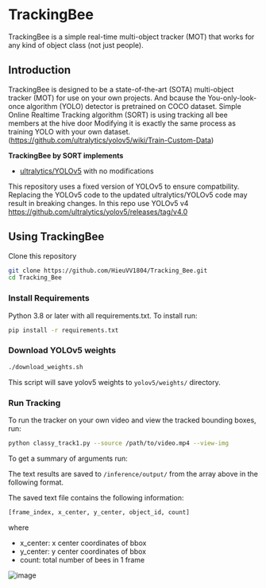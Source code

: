 # TrackingBee

TrackingBee is a simple real-time multi-object tracker (MOT) that works for any kind of object class (not just people).
 
## Introduction

TrackingBee is designed to be a state-of-the-art (SOTA) multi-object tracker (MOT) for use on your own projects. And bcause the You-only-look-once algorithm (YOLO) detector is pretrained on COCO dataset. Simple Online Realtime Tracking algorithm (SORT) is using tracking all bee members at the hive door
Modifying it is exactly the same process as training YOLO with your own dataset.(https://github.com/ultralytics/yolov5/wiki/Train-Custom-Data)

**TrackingBee by SORT implements** 
+ [ultralytics/YOLOv5](https://github.com/ultralytics/yolov5/wiki) with no modifications

This repository uses a fixed version of YOLOv5 to ensure compatbility. Replacing the YOLOv5 code to the updated ultralytics/YOLOv5 code may result in breaking changes. In this repo use YOLOv5 v4 
https://github.com/ultralytics/yolov5/releases/tag/v4.0
## Using TrackingBee

Clone this repository

```bash
git clone https://github.com/HieuVV1804/Tracking_Bee.git
cd Tracking_Bee
```

### Install Requirements

Python 3.8 or later with all requirements.txt. To install run:

```bash
pip install -r requirements.txt
```

### Download YOLOv5 weights

```bash
./download_weights.sh
```
This script will save yolov5 weights to `yolov5/weights/` directory.

### Run Tracking

To run the tracker on your own video and view the tracked bounding boxes, run:

```bash
python classy_track1.py --source /path/to/video.mp4 --view-img
```

To get a summary of arguments run:

The text results are saved to `/inference/output/` from the array above in the following format.

The saved text file contains the following information:

```bash
[frame_index, x_center, y_center, object_id, count]
```

where

+ x_center: x center coordinates of bbox
+ y_center: y center coordinates of bbox
+ count: total number of bees in 1 frame


![image](https://user-images.githubusercontent.com/106183467/186697442-01200d8e-e81d-4b70-bfc9-bb7f70caf253.png)

